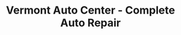 ---
title: "Vermont Auto Center - Complete Auto Repair"
url: /los-angeles/vermont-auto-center-complete-auto-repair/
shop: Autowerkstatt
---
